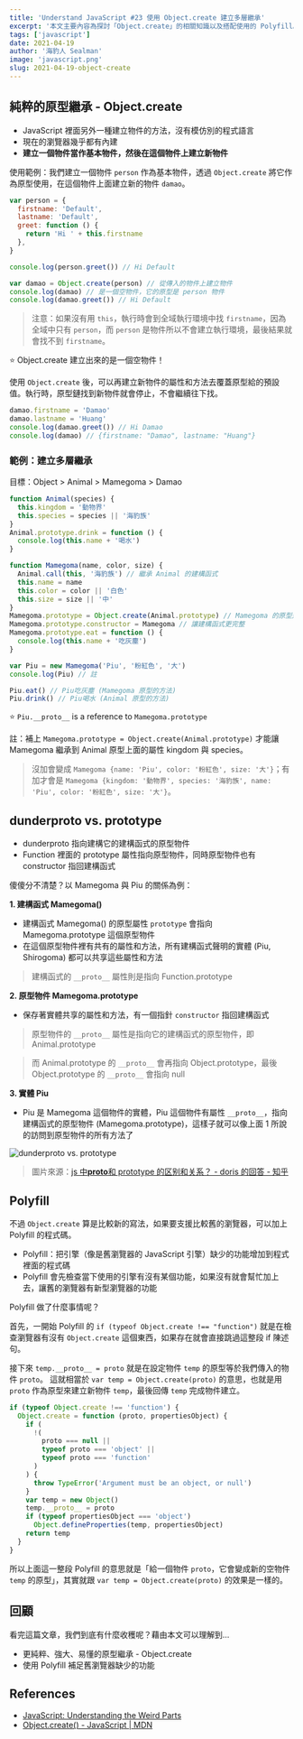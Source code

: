 ```yaml
---
title: 'Understand JavaScript #23 使用 Object.create 建立多層繼承'
excerpt: '本文主要內容為探討「Object.create」的相關知識以及搭配使用的 Polyfill。'
tags: ['javascript']
date: 2021-04-19
author: '海豹人 Sealman'
image: 'javascript.png'
slug: 2021-04-19-object-create
---
```


## 純粹的原型繼承 - Object.create

- JavaScript 裡面另外一種建立物件的方法，沒有模仿別的程式語言
- 現在的瀏覽器幾乎都有內建
- **建立一個物件當作基本物件，然後在這個物件上建立新物件**

使用範例：我們建立一個物件 `person` 作為基本物件，透過 `Object.create` 將它作為原型使用，在這個物件上面建立新的物件 `damao`。

```javascript
var person = {
  firstname: 'Default',
  lastname: 'Default',
  greet: function () {
    return 'Hi ' + this.firstname
  },
}

console.log(person.greet()) // Hi Default

var damao = Object.create(person) // 從傳入的物件上建立物件
console.log(damao) // 是一個空物件，它的原型是 person 物件
console.log(damao.greet()) // Hi Default
```

> 注意：如果沒有用 `this`，執行時會到全域執行環境中找 `firstname`，因為全域中只有 `person`，而 `person` 是物件所以不會建立執行環境，最後結果就會找不到 `firstname`。

⭐️ Object.create 建立出來的是一個空物件！

使用 `Object.create` 後，可以再建立新物件的屬性和方法去覆蓋原型給的預設值。執行時，原型鏈找到新物件就會停止，不會繼續往下找。

```javascript
damao.firstname = 'Damao'
damao.lastname = 'Huang'
console.log(damao.greet()) // Hi Damao
console.log(damao) // {firstname: "Damao", lastname: "Huang"}
```

### 範例：建立多層繼承

目標：Object > Animal > Mamegoma > Damao

```javascript
function Animal(species) {
  this.kingdom = '動物界'
  this.species = species || '海豹族'
}
Animal.prototype.drink = function () {
  console.log(this.name + '喝水')
}

function Mamegoma(name, color, size) {
  Animal.call(this, '海豹族') // 繼承 Animal 的建構函式
  this.name = name
  this.color = color || '白色'
  this.size = size || '中'
}
Mamegoma.prototype = Object.create(Animal.prototype) // Mamegoma 的原型是繼承 Animal 的原型
Mamegoma.prototype.constructor = Mamegoma // 讓建構函式更完整
Mamegoma.prototype.eat = function () {
  console.log(this.name + '吃灰塵')
}

var Piu = new Mamegoma('Piu', '粉紅色', '大')
console.log(Piu) // 註

Piu.eat() // Piu吃灰塵 (Mamegoma 原型的方法)
Piu.drink() // Piu喝水 (Animal 原型的方法)
```

⭐️ `Piu.__proto__` is a reference to `Mamegoma.prototype`

註：補上 `Mamegoma.prototype = Object.create(Animal.prototype)` 才能讓 Mamegoma 繼承到 Animal 原型上面的屬性 kingdom 與 species。

> 沒加會變成 `Mamegoma {name: 'Piu', color: '粉紅色', size: '大'}`；有加才會是 `Mamegoma {kingdom: '動物界', species: '海豹族', name: 'Piu', color: '粉紅色', size: '大'}`。

## dunderproto vs. prototype

- dunderproto 指向建構它的建構函式的原型物件
- Function 裡面的 prototype 屬性指向原型物件，同時原型物件也有 constructor 指回建構函式

傻傻分不清楚？以 Mamegoma 與 Piu 的關係為例：

**1. 建構函式 Mamegoma()**

- 建構函式 Mamegoma() 的原型屬性 `prototype` 會指向 Mamegoma.prototype 這個原型物件
- 在這個原型物件裡有共有的屬性和方法，所有建構函式聲明的實體 (Piu, Shirogoma) 都可以共享這些屬性和方法

> 建構函式的 `__proto__` 屬性則是指向 Function.prototype

**2. 原型物件 Mamegoma.prototype**

- 保存著實體共享的屬性和方法，有一個指針 `constructor` 指回建構函式

> 原型物件的 `__proto__` 屬性是指向它的建構函式的原型物件，即 Animal.prototype

> 而 Animal.prototype 的 `__proto__` 會再指向 Object.prototype，最後 Object.prototype 的 `__proto__` 會指向 null

**3. 實體 Piu**

- Piu 是 Mamegoma 這個物件的實體，Piu 這個物件有屬性 `__proto__`，指向建構函式的原型物件 (Mamegoma.prototype)，這樣子就可以像上面 1 所說的訪問到原型物件的所有方法了

![dunderproto vs. prototype](https://i.imgur.com/tN64B0o.jpg)

> 圖片來源：[js 中**proto**和 prototype 的区别和关系？ - doris 的回答 - 知乎](https://www.zhihu.com/question/34183746/answer/58155878)

## Polyfill

不過 `Object.create` 算是比較新的寫法，如果要支援比較舊的瀏覽器，可以加上 Polyfill 的程式碼。

- Polyfill：把引擎（像是舊瀏覽器的 JavaScript 引擎）缺少的功能增加到程式裡面的程式碼
- Polyfill 會先檢查當下使用的引擎有沒有某個功能，如果沒有就會幫忙加上去，讓舊的瀏覽器有新型瀏覽器的功能

Polyfill 做了什麼事情呢？

首先，一開始 Polyfill 的 `if (typeof Object.create !== "function")` 就是在檢查瀏覽器有沒有 `Object.create` 這個東西，如果存在就會直接跳過這整段 if 陳述句。

接下來 `temp.__proto__ = proto` 就是在設定物件 `temp` 的原型等於我們傳入的物件 `proto`。
這就相當於 `var temp = Object.create(proto)` 的意思，也就是用 `proto` 作為原型來建立新物件 `temp`，最後回傳 `temp` 完成物件建立。

```javascript
if (typeof Object.create !== 'function') {
  Object.create = function (proto, propertiesObject) {
    if (
      !(
        proto === null ||
        typeof proto === 'object' ||
        typeof proto === 'function'
      )
    ) {
      throw TypeError('Argument must be an object, or null')
    }
    var temp = new Object()
    temp.__proto__ = proto
    if (typeof propertiesObject === 'object')
      Object.defineProperties(temp, propertiesObject)
    return temp
  }
}
```

所以上面這一整段 Polyfill 的意思就是「給一個物件 `proto`，它會變成新的空物件 `temp` 的原型」，其實就跟 `var temp = Object.create(proto)` 的效果是一樣的。

## 回顧

看完這篇文章，我們到底有什麼收穫呢？藉由本文可以理解到…

- 更純粹、強大、易懂的原型繼承 - Object.create
- 使用 Polyfill 補足舊瀏覽器缺少的功能

## References

- [JavaScript: Understanding the Weird Parts](https://www.udemy.com/course/understand-javascript/)
- [Object.create() - JavaScript | MDN](https://developer.mozilla.org/zh-TW/docs/Web/JavaScript/Reference/Global_Objects/Object/create)

